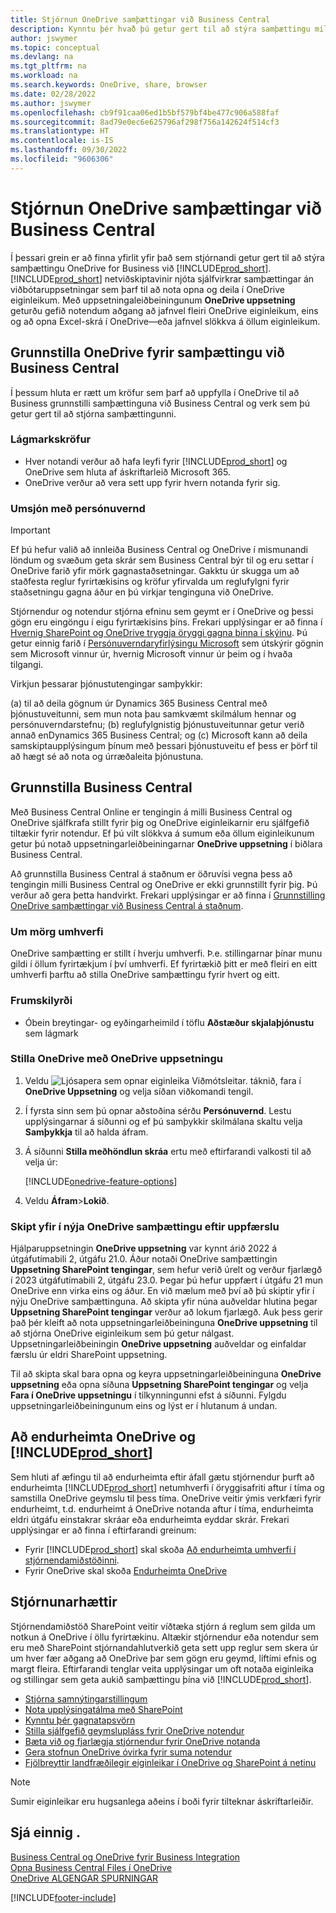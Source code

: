 ```yaml
---
title: Stjórnun OneDrive samþættingar við Business Central
description: Kynntu þér hvað þú getur gert til að stýra samþættingu milli Business Central og OneDrive for Business.
author: jswymer
ms.topic: conceptual
ms.devlang: na
ms.tgt_pltfrm: na
ms.workload: na
ms.search.keywords: OneDrive, share, browser
ms.date: 02/28/2022
ms.author: jswymer
ms.openlocfilehash: cb9f91caa06ed1b5bf579bf4be477c906a588faf
ms.sourcegitcommit: 8ad79e0ec6e625796af298f756a142624f514cf3
ms.translationtype: HT
ms.contentlocale: is-IS
ms.lasthandoff: 09/30/2022
ms.locfileid: "9606306"
---
```

# <a name="managing-onedrive-integration-with-business-central"></a>Stjórnun OneDrive samþættingar við Business Central

Í þessari grein er að finna yfirlit yfir það sem stjórnandi getur gert til að stýra samþættingu OneDrive for Business við [!INCLUDE[prod_short](includes/prod_short.md)]. [!INCLUDE[prod_short](includes/prod_short.md)] netviðskiptavinir njóta sjálfvirkrar samþættingar án viðbótaruppsetningar sem þarf til að nota opna og deila í OneDrive eiginleikum. Með uppsetningaleiðbeiningunum **OneDrive uppsetning** geturðu gefið notendum aðgang að jafnvel fleiri OneDrive eiginleikum, eins og að opna Excel-skrá í OneDrive&mdash;eða jafnvel slökkva á öllum eiginleikum.  

## <a name="configure-onedrive-for-integration-with-business-central"></a>Grunnstilla OneDrive fyrir samþættingu við Business Central

Í þessum hluta er rætt um kröfur sem þarf að uppfylla í OneDrive til að Business grunnstilli samþættinguna við Business Central og verk sem þú getur gert til að stjórna samþættingunni.

### <a name="minimum-requirements"></a>Lágmarkskröfur

* Hver notandi verður að hafa leyfi fyrir [!INCLUDE[prod_short](includes/prod_short.md)] og OneDrive sem hluta af áskriftarleið Microsoft 365.
* OneDrive verður að vera sett upp fyrir hvern notanda fyrir sig.

### <a name="managing-privacy"></a>Umsjón með persónuvernd

> [!IMPORTANT]
> Ef þú hefur valið að innleiða Business Central og OneDrive í mismunandi löndum og svæðum geta skrár sem Business Central býr til og eru settar í OneDrive farið yfir mörk gagnastaðsetningar. Gakktu úr skugga um að staðfesta reglur fyrirtækisins og kröfur yfirvalda um reglufylgni fyrir staðsetningu gagna áður en þú virkjar tenginguna við OneDrive.

Stjórnendur og notendur stjórna efninu sem geymt er í OneDrive og þessi gögn eru eingöngu í eigu fyrirtækisins þíns. Frekari upplýsingar er að finna í [Hvernig SharePoint og OneDrive tryggja öryggi gagna þinna í skýinu](/sharepoint/safeguarding-your-data). Þú getur einnig farið í [Persónuverndaryfirlýsingu Microsoft](https://privacy.microsoft.com/en-us/privacystatement) sem útskýrir gögnin sem Microsoft vinnur úr, hvernig Microsoft vinnur úr þeim og í hvaða tilgangi.

Virkjun þessarar þjónustutengingar samþykkir:

(a) til að deila gögnum úr Dynamics 365 Business Central með þjónustuveitunni, sem mun nota þau samkvæmt skilmálum hennar og persónuverndarstefnu; (b) reglufylgnistig þjónustuveitunnar getur verið annað enDynamics 365 Business Central; og (c) Microsoft kann að deila samskiptaupplýsingum þínum með þessari þjónustuveitu ef þess er þörf til að hægt sé að nota og úrræðaleita þjónustuna.

## <a name="configure-business-central"></a>Grunnstilla Business Central

Með Business Central Online er tengingin á milli Business Central og OneDrive sjálfkrafa stillt fyrir þig og OneDrive eiginleikarnir eru sjálfgefið tiltækir fyrir notendur. Ef þú vilt slökkva á sumum eða öllum eiginleikunum getur þú notað uppsetningarleiðbeiningarnar **OneDrive uppsetning** í biðlara Business Central.

Að grunnstilla Business Central á staðnum er öðruvísi vegna þess að tengingin milli Business Central og OneDrive er ekki grunnstillt fyrir þig. Þú verður að gera þetta handvirkt. Frekari upplýsingar er að finna í [Grunnstilling OneDrive samþættingar við Business Central á staðnum](admin-onedrive-integration-onpremises.md).

### <a name="about-multiple-environments"></a>Um mörg umhverfi

OneDrive samþætting er stillt í hverju umhverfi. Þ.e. stillingarnar þínar munu gildi í öllum fyrirtækjum í því umhverfi. Ef fyrirtækið þitt er með fleiri en eitt umhverfi þarftu að stilla OneDrive samþættingu fyrir hvert og eitt.

### <a name="prerequisites"></a>Frumskilyrði

- Óbein breytingar- og eyðingarheimild í töflu **Aðstæður skjalaþjónustu** sem lágmark

### <a name="configure-onedrive-using-onedrive-setup"></a>Stilla OneDrive með OneDrive uppsetningu

1. Veldu ![Ljósapera sem opnar eiginleika Viðmótsleitar.](media/ui-search/search_small.png "Segðu mér hvað þú vilt gera") táknið, fara í **OneDrive Uppsetning** og velja síðan viðkomandi tengil. 
2. Í fyrsta sinn sem þú opnar aðstoðina sérðu **Persónuvernd**. Lestu upplýsingarnar á síðunni og ef þú samþykkir skilmálana skaltu velja **Samþykkja** til að halda áfram.
3. Á síðunni **Stilla meðhöndlun skráa** ertu með eftirfarandi valkosti til að velja úr:

   [!INCLUDE[onedrive-feature-options](includes/onedrive-feature-options.md)]
4. Veldu **Áfram**>**Lokið**.

### <a name="switching-to-new-onedrive-integration-after-upgrade"></a>Skipt yfir í nýja OneDrive samþættingu eftir uppfærslu

Hjálparuppsetningin **OneDrive uppsetning** var kynnt árið 2022 á útgáfutímabili 2, útgáfu 21.0. Áður notaði OneDrive samþættingin **Uppsetning SharePoint tengingar**, sem hefur verið úrelt og verður fjarlægð í 2023 útgáfutímabili 2, útgáfu 23.0. Þegar þú hefur uppfært í útgáfu 21 mun OneDrive enn virka eins og áður. En við mælum með því að þú skiptir yfir í nýju OneDrive samþættinguna. Að skipta yfir núna auðveldar hlutina þegar **Uppsetning SharePoint tengingar** verður að lokum fjarlægð. Auk þess gerir það þér kleift að nota uppsetningarleiðbeininguna **OneDrive uppsetning** til að stjórna OneDrive eiginleikum sem þú getur nálgast. Uppsetningarleiðbeiningin **OneDrive uppsetning** auðveldar og einfaldar færslu úr eldri SharePoint uppsetning.

Til að skipta skal bara opna og keyra uppsetningarleiðbeininguna **OneDrive uppsetning** eða opna síðuna **Uppsetning SharePoint tengingar** og velja **Fara í OneDrive uppsetningu** í tilkynningunni efst á síðunni. Fylgdu uppsetningarleiðbeiningunum eins og lýst er í hlutanum á undan.

## <a name="restoring-onedrive-and-prod_short"></a>Að endurheimta OneDrive og [!INCLUDE[prod_short](includes/prod_short.md)]

Sem hluti af æfingu til að endurheimta eftir áfall gætu stjórnendur þurft að endurheimta [!INCLUDE[prod_short](includes/prod_short.md)] netumhverfi í öryggisafriti aftur í tíma og samstilla OneDrive geymslu til þess tíma. OneDrive veitir ýmis verkfæri fyrir endurheimt, t.d. endurheimt á OneDrive notanda aftur í tíma, endurheimta eldri útgáfu einstakrar skráar eða endurheimta eyddar skrár. Frekari upplýsingar er að finna í eftirfarandi greinum:

* Fyrir [!INCLUDE[prod_short](includes/prod_short.md)] skal skoða [Að endurheimta umhverfi í stjórnendamiðstöðinni](/dynamics365/business-central/dev-itpro/administration/tenant-admin-center-backup-restore).
* Fyrir OneDrive skal skoða [Endurheimta OneDrive](https://support.microsoft.com/en-us/office/restore-your-onedrive-fa231298-759d-41cf-bcd0-25ac53eb8a15?ui=en-us&rs=en-us&ad=us)

## <a name="governance"></a>Stjórnunarhættir

Stjórnendamiðstöð SharePoint veitir víðtæka stjórn á reglum sem gilda um notkun á OneDrive í öllu fyrirtækinu. Altækir stjórnendur eða notendur sem eru með SharePoint stjórnandahlutverkið geta sett upp reglur sem skera úr um hver fær aðgang að OneDrive þar sem gögn eru geymd, líftími efnis og margt fleira. Eftirfarandi tenglar veita upplýsingar um oft notaða eiginleika og stillingar sem geta aukið samþættingu þína við [!INCLUDE[prod_short](includes/prod_short.md)]. 

* [Stjórna samnýtingarstillingum](/sharepoint/turn-external-sharing-on-or-off)
* [Nota upplýsingatálma með SharePoint](/sharepoint/information-barriers)
* [Kynntu þér gagnatapsvörn](/microsoft-365/compliance/dlp-learn-about-dlp)
* [Stilla sjálfgefið geymslupláss fyrir OneDrive notendur](/onedrive/set-default-storage-space)
* [Bæta við og fjarlægja stjórnendur fyrir OneDrive notanda](/sharepoint/manage-user-profiles#add-and-remove-admins-for-a-users-onedrive)
* [Gera stofnun OneDrive óvirka fyrir suma notendur](/sharepoint/manage-user-profiles#disable-onedrive-creation-for-some-users)
* [Fjölbreyttir landfræðilegir eiginleikar í OneDrive og SharePoint á netinu](/microsoft-365/enterprise/multi-geo-capabilities-in-onedrive-and-sharepoint-online-in-microsoft-365)

> [!NOTE]
> Sumir eiginleikar eru hugsanlega aðeins í boði fyrir tilteknar áskriftarleiðir.

## <a name="see-also"></a>Sjá einnig .

[Business Central og OneDrive fyrir Business Integration](across-onedrive-overview.md)  
[Opna Business Central Files í OneDrive](across-share-onedrive.md)  
[OneDrive ALGENGAR SPURNINGAR](admin-onedrive-faq.md)  

[!INCLUDE[footer-include](includes/footer-banner.md)]
